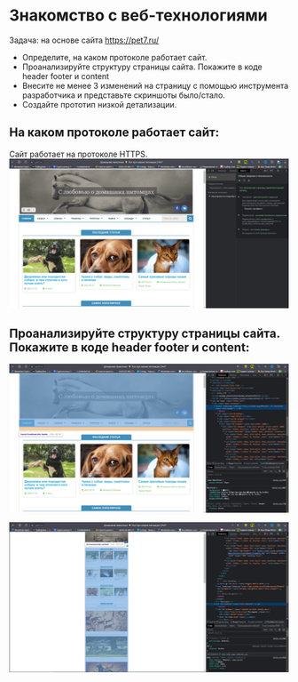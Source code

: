 # Знакомство с веб-технологиями

Задача: на основе сайта https://pet7.ru/
- Определите, на каком протоколе работает сайт.
- Проанализируйте структуру страницы сайта. Покажите в коде header footer и content
- Внесите не менее 3 изменений на страницу с помощью инструмента разработчика и представьте скриншоты было/стало.
- Создайте прототип низкой детализации.

## На каком протоколе работает сайт:
Сайт работает на протоколе HTTPS.
![protocol](protocol.jpg "protocol")

## Проанализируйте структуру страницы сайта. Покажите в коде header footer и content:

![header](header.jpg "header")

![content](content.jpg "content")